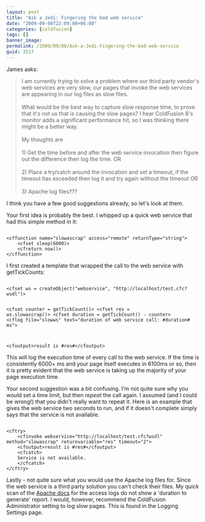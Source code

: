 ```yaml
---
layout: post
title: "Ask a Jedi: Fingering the bad web service"
date: "2009-09-08T22:09:00+06:00"
categories: [coldfusion]
tags: []
banner_image: 
permalink: /2009/09/08/Ask-a-Jedi-Fingering-the-bad-web-service
guid: 3517
---
```


James asks:

<blockquote>
I am currently trying to solve a problem  where our third party vendor's web services are very slow, our pages that invoke the web services are appearing in our log files as slow files.
<br/><br/>
What would be the best way to capture slow response time, to prove that it's not us that is causing the slow pages? I hear ColdFusion 8's monitor adds a significant performance hit, so I was thinking there might be a better way.
<br/><br/>
My thoughts are
<br/><br/>
1) Get the time before and after the web service invocation then figure out the difference then log the time. OR
<br/><br/>
2)      Place a try/catch around the invocation and set a timeout, if the timeout has exceeded then log it and try again without the timeout OR
<br/><br/>
3)      Apache log files???
</blockquote>

I think you have a few good suggestions already, so let's look at them.
<!--more-->
Your first idea is probably the best. I whipped up a quick web service that had this simple method in it:

<code>
&lt;cffunction name="slowascrap" access="remote" returnType="string"&gt;
	&lt;cfset sleep(6000)&gt;
	&lt;cfreturn now()&gt;
&lt;/cffunction&gt;
</code>

I first created a template that wrapped the call to the web service with getTickCounts:

<code>
&lt;cfset ws = createObject("webservice", "http://localhost/test.cfc?wsdl")&gt;

&lt;cfset counter = getTickCount()&gt;
&lt;cfset res = ws.slowascrap()&gt;
&lt;cfset duration = getTickCount() - counter&gt;
&lt;cflog file="slowws" text="duration of web service call: #duration# ms"&gt;

&lt;cfoutput&gt;result is #res#&lt;/cfoutput&gt;
</code>

This will log the execution time of every call to the web service. If the time is consistently 6000+ ms and your page itself executes in 6100ms or so, then it is pretty evident that the web service is taking up the majority of your page execution time. 

Your second suggestion was a bit confusing. I'm not quite sure why you would set a time limit, but then <i>repeat</i> the call again. I assumed (and I could be wrong!) that you didn't really want to repeat it. Here is an example that gives the web service two seconds to run, and if it doesn't complete simply says that the service is not available.

<code>
&lt;cftry&gt;
	&lt;cfinvoke webservice="http://localhost/test.cfc?wsdl" method="slowascrap" returnvariable="res" timeout="2"&gt;
	&lt;cfoutput&gt;result is #res#&lt;/cfoutput&gt;
	&lt;cfcatch&gt;
	Service is not available.
	&lt;/cfcatch&gt;
&lt;/cftry&gt;
</code>

Lastly - not quite sure what you would use the Apache log files for. Since the web service is a third party solution you can't check their files. My quick scan of the <a href="http://httpd.apache.org/docs/2.0/logs.html">Apache docs</a> for the access logs do not show a 'duration to generate' report. I would, however, recommend the ColdFusion Administrator setting to log slow pages. This is found in the Logging Settings page.